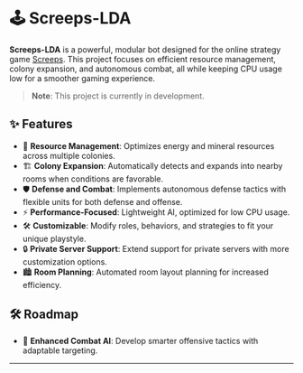 # 🕹️ Screeps-LDA

**Screeps-LDA** is a powerful, modular bot designed for the online strategy game [Screeps](https://screeps.com/). This project focuses on efficient resource management, colony expansion, and autonomous combat, all while keeping CPU usage low for a smoother gaming experience.

> **Note**: This project is currently in development.

## ✨ Features

- 🔋 **Resource Management**: Optimizes energy and mineral resources across multiple colonies.
- 🏗️ **Colony Expansion**: Automatically detects and expands into nearby rooms when conditions are favorable.
- 🛡️ **Defense and Combat**: Implements autonomous defense tactics with flexible units for both defense and offense.
- ⚡ **Performance-Focused**: Lightweight AI, optimized for low CPU usage.
- 🛠️ **Customizable**: Modify roles, behaviors, and strategies to fit your unique playstyle.
- 🔒 **Private Server Support**: Extend support for private servers with more customization options.
- 🏙️ **Room Planning**: Automated room layout planning for increased efficiency.

## 🛠️ Roadmap

- 🤖 **Enhanced Combat AI**: Develop smarter offensive tactics with adaptable targeting.

---
